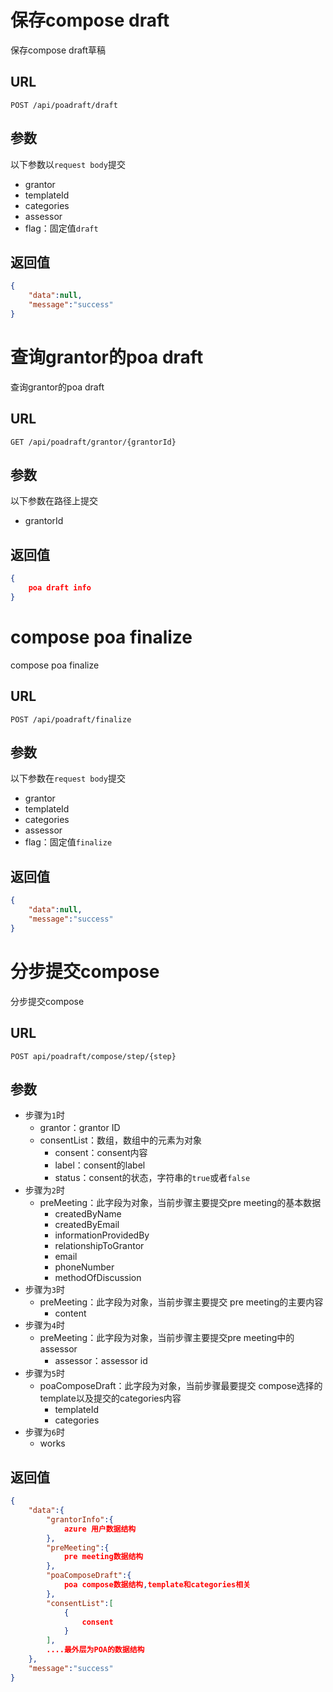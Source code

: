 # 保存compose draft

保存compose draft草稿

## URL

```http
POST /api/poadraft/draft
```

## 参数

以下参数以`request body`提交

- grantor
- templateId
- categories
- assessor
- flag：固定值`draft`

## 返回值

```json
{
    "data":null,
    "message":"success"
}
```

# 查询grantor的poa draft

查询grantor的poa draft

## URL

```http
GET /api/poadraft/grantor/{grantorId}
```

## 参数

以下参数在路径上提交

- grantorId

## 返回值

```json
{
    poa draft info
}
```

# compose poa finalize

compose poa finalize

## URL

```http
POST /api/poadraft/finalize
```

## 参数

以下参数在`request body`提交

- grantor
- templateId
- categories
- assessor
- flag：固定值`finalize`

## 返回值

```json
{
    "data":null,
    "message":"success"
}
```

# 分步提交compose

分步提交compose

## URL

```http
POST api/poadraft/compose/step/{step}
```

## 参数

- 步骤为`1`时
  - grantor：grantor ID
  - consentList：数组，数组中的元素为对象
    - consent：consent内容
    - label：consent的label
    - status：consent的状态，字符串的`true`或者`false`
- 步骤为`2`时
  - preMeeting：此字段为对象，当前步骤主要提交pre meeting的基本数据
    - createdByName
    - createdByEmail
    - informationProvidedBy
    - relationshipToGrantor
    - email
    - phoneNumber
    - methodOfDiscussion
- 步骤为`3`时
  - preMeeting：此字段为对象，当前步骤主要提交 pre meeting的主要内容
    - content
- 步骤为`4`时
  - preMeeting：此字段为对象，当前步骤主要提交pre meeting中的assessor
    - assessor：assessor id
- 步骤为`5`时
  - poaComposeDraft：此字段为对象，当前步骤最要提交 compose选择的template以及提交的categories内容
    - templateId
    - categories
- 步骤为`6`时
  - works

## 返回值

```json
{
    "data":{
        "grantorInfo":{
            azure 用户数据结构
        },
        "preMeeting":{
            pre meeting数据结构
        },
        "poaComposeDraft":{
            poa compose数据结构,template和categories相关
        },
        "consentList":[
            {
                consent
            }
        ],
        ....最外层为POA的数据结构
    },
    "message":"success"
}
```

